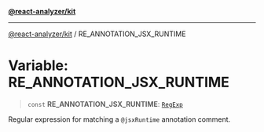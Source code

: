 [**@react-analyzer/kit**](../README.md)

***

[@react-analyzer/kit](../README.md) / RE\_ANNOTATION\_JSX\_RUNTIME

# Variable: RE\_ANNOTATION\_JSX\_RUNTIME

> `const` **RE\_ANNOTATION\_JSX\_RUNTIME**: [`RegExp`](https://developer.mozilla.org/docs/Web/JavaScript/Reference/Global_Objects/RegExp)

Regular expression for matching a `@jsxRuntime` annotation comment.
